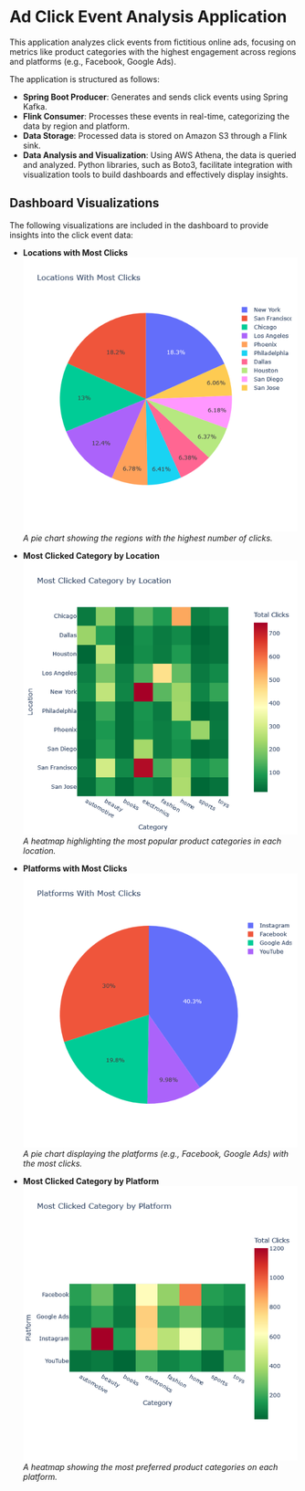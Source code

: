 # Ad Click Event Analysis Application

This application analyzes click events from fictitious online ads, focusing on metrics like product categories with the highest engagement across regions and platforms (e.g., Facebook, Google Ads).

The application is structured as follows:

- **Spring Boot Producer**: Generates and sends click events using Spring Kafka.
- **Flink Consumer**: Processes these events in real-time, categorizing the data by region and platform.
- **Data Storage**: Processed data is stored on Amazon S3 through a Flink sink.
- **Data Analysis and Visualization**: Using AWS Athena, the data is queried and analyzed. Python libraries, such as Boto3, facilitate integration with visualization tools to build dashboards and effectively display insights.

## Dashboard Visualizations

The following visualizations are included in the dashboard to provide insights into the click event data:

- **Locations with Most Clicks**  
  ![Locations with Most Clicks](dashboards/lwmc.png)  
  *A pie chart showing the regions with the highest number of clicks.*

- **Most Clicked Category by Location**  
  ![Most Clicked Category by Location](dashboards/mccbl.png)  
  *A heatmap highlighting the most popular product categories in each location.*

- **Platforms with Most Clicks**  
  ![Platforms with Most Clicks](dashboards/pwmc.png)  
  *A pie chart displaying the platforms (e.g., Facebook, Google Ads) with the most clicks.*

- **Most Clicked Category by Platform**  
  ![Most Clicked Category by Platform](dashboards/mccbp.png)  
  *A heatmap showing the most preferred product categories on each platform.*
